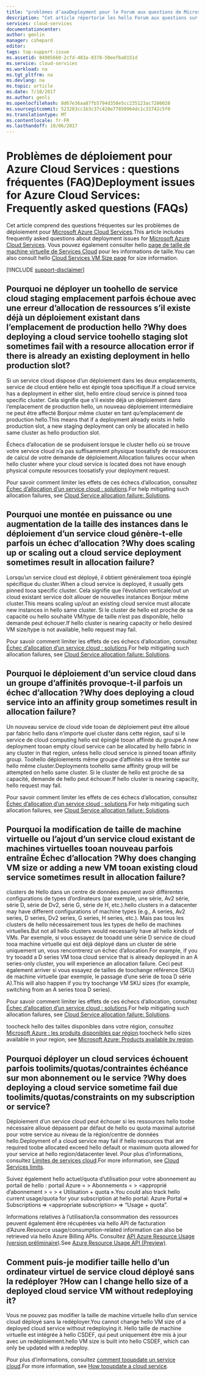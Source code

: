 ```yaml
---
title: "problèmes d’aaaDeployment pour le Forum aux questions de Microsoft Azure Cloud Services | Documents Microsoft"
description: "Cet article répertorie les hello Forum aux questions sur le déploiement pour les Services de Cloud de Microsoft Azure."
services: cloud-services
documentationcenter: 
author: genlin
manager: cshepard
editor: 
tags: top-support-issue
ms.assetid: 84985660-2cfd-483a-8378-50eef6a0151d
ms.service: cloud-services
ms.workload: na
ms.tgt_pltfrm: na
ms.devlang: na
ms.topic: article
ms.date: 7/10/2017
ms.author: genli
ms.openlocfilehash: 8d67e36aa87fb5794d358e5cc235123ac7286028
ms.sourcegitcommit: 523283cc1b3c37c428e77850964dc1c33742c5f0
ms.translationtype: MT
ms.contentlocale: fr-FR
ms.lasthandoff: 10/06/2017
---
```

# <a name="deployment-issues-for-azure-cloud-services-frequently-asked-questions-faqs"></a><span data-ttu-id="c02a1-103">Problèmes de déploiement pour Azure Cloud Services : questions fréquentes (FAQ)</span><span class="sxs-lookup"><span data-stu-id="c02a1-103">Deployment issues for Azure Cloud Services: Frequently asked questions (FAQs)</span></span>

<span data-ttu-id="c02a1-104">Cet article comprend des questions fréquentes sur les problèmes de déploiement pour [Microsoft Azure Cloud Services](https://azure.microsoft.com/services/cloud-services).</span><span class="sxs-lookup"><span data-stu-id="c02a1-104">This article includes frequently asked questions about deployment issues for [Microsoft Azure Cloud Services](https://azure.microsoft.com/services/cloud-services).</span></span> <span data-ttu-id="c02a1-105">Vous pouvez également consulter hello [page de taille de machine virtuelle de Services Cloud](cloud-services-sizes-specs.md) pour les informations de taille.</span><span class="sxs-lookup"><span data-stu-id="c02a1-105">You can also consult hello [Cloud Services VM Size page](cloud-services-sizes-specs.md) for size information.</span></span>

[!INCLUDE [support-disclaimer](../../includes/support-disclaimer.md)]

## <a name="why-does-deploying-a-cloud-service-toohello-staging-slot-sometimes-fail-with-a-resource-allocation-error-if-there-is-already-an-existing-deployment-in-hello-production-slot"></a><span data-ttu-id="c02a1-106">Pourquoi ne déployer un toohello de service cloud staging emplacement parfois échoue avec une erreur d’allocation de ressources s’il existe déjà un déploiement existant dans l’emplacement de production hello ?</span><span class="sxs-lookup"><span data-stu-id="c02a1-106">Why does deploying a cloud service toohello staging slot sometimes fail with a resource allocation error if there is already an existing deployment in hello production slot?</span></span>
<span data-ttu-id="c02a1-107">Si un service cloud dispose d’un déploiement dans les deux emplacements, service de cloud entière hello est épinglé tooa spécifique.</span><span class="sxs-lookup"><span data-stu-id="c02a1-107">If a cloud service has a deployment in either slot, hello entire cloud service is pinned tooa specific cluster.</span></span> <span data-ttu-id="c02a1-108">Cela signifie que s’il existe déjà un déploiement dans l’emplacement de production hello, un nouveau déploiement intermédiaire ne peut être affecté Bonjour même cluster en tant qu’emplacement de production hello.</span><span class="sxs-lookup"><span data-stu-id="c02a1-108">This means that if a deployment already exists in hello production slot, a new staging deployment can only be allocated in hello same cluster as hello production slot.</span></span>

<span data-ttu-id="c02a1-109">Échecs d’allocation de se produisent lorsque le cluster hello où se trouve votre service cloud n’a pas suffisamment physique toosatisfy de ressources de calcul de votre demande de déploiement.</span><span class="sxs-lookup"><span data-stu-id="c02a1-109">Allocation failures occur when hello cluster where your cloud service is located does not have enough physical compute resources toosatisfy your deployment request.</span></span>

<span data-ttu-id="c02a1-110">Pour savoir comment limiter les effets de ces échecs d’allocation, consultez [Échec d’allocation d’un service cloud : solutions](cloud-services-allocation-failures.md#solutions).</span><span class="sxs-lookup"><span data-stu-id="c02a1-110">For help mitigating such allocation failures, see [Cloud Service allocation failure: Solutions](cloud-services-allocation-failures.md#solutions).</span></span>

## <a name="why-does-scaling-up-or-scaling-out-a-cloud-service-deployment-sometimes-result-in-allocation-failure"></a><span data-ttu-id="c02a1-111">Pourquoi une montée en puissance ou une augmentation de la taille des instances dans le déploiement d’un service cloud génère-t-elle parfois un échec d’allocation ?</span><span class="sxs-lookup"><span data-stu-id="c02a1-111">Why does scaling up or scaling out a cloud service deployment sometimes result in allocation failure?</span></span>
<span data-ttu-id="c02a1-112">Lorsqu’un service cloud est déployé, il obtient généralement tooa épinglé spécifique du cluster.</span><span class="sxs-lookup"><span data-stu-id="c02a1-112">When a cloud service is deployed, it usually gets pinned tooa specific cluster.</span></span> <span data-ttu-id="c02a1-113">Cela signifie que l’évolution verticale/out un cloud existant service doit allouer de nouvelles instances Bonjour même cluster.</span><span class="sxs-lookup"><span data-stu-id="c02a1-113">This means scaling up/out an existing cloud service must allocate new instances in hello same cluster.</span></span> <span data-ttu-id="c02a1-114">Si le cluster de hello est proche de sa capacité ou hello souhaité VM/type de taille n’est pas disponible, hello demande peut échouer.</span><span class="sxs-lookup"><span data-stu-id="c02a1-114">If hello cluster is nearing capacity or hello desired VM size/type is not available, hello request may fail.</span></span>

<span data-ttu-id="c02a1-115">Pour savoir comment limiter les effets de ces échecs d’allocation, consultez [Échec d’allocation d’un service cloud : solutions](cloud-services-allocation-failures.md#solutions).</span><span class="sxs-lookup"><span data-stu-id="c02a1-115">For help mitigating such allocation failures, see [Cloud Service allocation failure: Solutions](cloud-services-allocation-failures.md#solutions).</span></span>

## <a name="why-does-deploying-a-cloud-service-into-an-affinity-group-sometimes-result-in-allocation-failure"></a><span data-ttu-id="c02a1-116">Pourquoi le déploiement d’un service cloud dans un groupe d’affinités provoque-t-il parfois un échec d’allocation ?</span><span class="sxs-lookup"><span data-stu-id="c02a1-116">Why does deploying a cloud service into an affinity group sometimes result in allocation failure?</span></span>
<span data-ttu-id="c02a1-117">Un nouveau service de cloud vide tooan de déploiement peut être alloué par fabric hello dans n’importe quel cluster dans cette région, sauf si le service de cloud computing hello est épinglé tooan affinité du groupe.</span><span class="sxs-lookup"><span data-stu-id="c02a1-117">A new deployment tooan empty cloud service can be allocated by hello fabric in any cluster in that region, unless hello cloud service is pinned tooan affinity group.</span></span> <span data-ttu-id="c02a1-118">Toohello déploiements même groupe d’affinités va être tentée sur hello même cluster.</span><span class="sxs-lookup"><span data-stu-id="c02a1-118">Deployments toohello same affinity group will be attempted on hello same cluster.</span></span> <span data-ttu-id="c02a1-119">Si le cluster de hello est proche de sa capacité, demande de hello peut échouer.</span><span class="sxs-lookup"><span data-stu-id="c02a1-119">If hello cluster is nearing capacity, hello request may fail.</span></span>

<span data-ttu-id="c02a1-120">Pour savoir comment limiter les effets de ces échecs d’allocation, consultez [Échec d’allocation d’un service cloud : solutions](cloud-services-allocation-failures.md#solutions).</span><span class="sxs-lookup"><span data-stu-id="c02a1-120">For help mitigating such allocation failures, see [Cloud Service allocation failure: Solutions](cloud-services-allocation-failures.md#solutions).</span></span>

## <a name="why-does-changing-vm-size-or-adding-a-new-vm-tooan-existing-cloud-service-sometimes-result-in-allocation-failure"></a><span data-ttu-id="c02a1-121">Pourquoi la modification de taille de machine virtuelle ou l’ajout d’un service cloud existant de machines virtuelles tooan nouveau parfois entraîne Échec d’allocation ?</span><span class="sxs-lookup"><span data-stu-id="c02a1-121">Why does changing VM size or adding a new VM tooan existing cloud service sometimes result in allocation failure?</span></span>
<span data-ttu-id="c02a1-122">clusters de Hello dans un centre de données peuvent avoir différentes configurations de types d’ordinateurs (par exemple, une série, Av2 série, série D, série de Dv2, série G, série de H, etc.).</span><span class="sxs-lookup"><span data-stu-id="c02a1-122">hello clusters in a datacenter may have different configurations of machine types (e.g., A series, Av2 series, D series, Dv2 series, G series, H series, etc.).</span></span> <span data-ttu-id="c02a1-123">Mais pas tous les clusters de hello nécessairement tous les types de hello de machines virtuelles.</span><span class="sxs-lookup"><span data-stu-id="c02a1-123">But not all hello clusters would necessarily have all hello kinds of VMs.</span></span> <span data-ttu-id="c02a1-124">Par exemple, si vous essayez de tooadd une série D service de cloud tooa machine virtuelle qui est déjà déployé dans un cluster de série uniquement un, vous rencontrerez un échec d’allocation.</span><span class="sxs-lookup"><span data-stu-id="c02a1-124">For example, if you try tooadd a D series VM tooa cloud service that is already deployed in an A series-only cluster, you will experience an allocation failure.</span></span> <span data-ttu-id="c02a1-125">Ceci peut également arriver si vous essayez de tailles de toochange référence (SKU) de machine virtuelle (par exemple, le passage d’une série de tooa D série A).</span><span class="sxs-lookup"><span data-stu-id="c02a1-125">This will also happen if you try toochange VM SKU sizes (for example, switching from an A series tooa D series).</span></span>

<span data-ttu-id="c02a1-126">Pour savoir comment limiter les effets de ces échecs d’allocation, consultez [Échec d’allocation d’un service cloud : solutions](cloud-services-allocation-failures.md#solutions).</span><span class="sxs-lookup"><span data-stu-id="c02a1-126">For help mitigating such allocation failures, see [Cloud Service allocation failure: Solutions](cloud-services-allocation-failures.md#solutions).</span></span>

<span data-ttu-id="c02a1-127">toocheck hello des tailles disponibles dans votre région, consultez [Microsoft Azure : les produits disponibles par région](https://azure.microsoft.com/regions/services).</span><span class="sxs-lookup"><span data-stu-id="c02a1-127">toocheck hello sizes available in your region, see [Microsoft Azure: Products available by region](https://azure.microsoft.com/regions/services).</span></span>

## <a name="why-does-deploying-a-cloud-service-sometime-fail-due-toolimitsquotasconstraints-on-my-subscription-or-service"></a><span data-ttu-id="c02a1-128">Pourquoi déployer un cloud services échouent parfois toolimits/quotas/contraintes échéance sur mon abonnement ou le service ?</span><span class="sxs-lookup"><span data-stu-id="c02a1-128">Why does deploying a cloud service sometime fail due toolimits/quotas/constraints on my subscription or service?</span></span>
<span data-ttu-id="c02a1-129">Déploiement d’un service cloud peut échouer si les ressources hello toobe nécessaire alloué dépassent par défaut de hello ou quota maximal autorisé pour votre service au niveau de la région/centre de données hello.</span><span class="sxs-lookup"><span data-stu-id="c02a1-129">Deployment of a cloud service may fail if hello resources that are required toobe allocated exceed hello default or maximum quota allowed for your service at hello region/datacenter level.</span></span> <span data-ttu-id="c02a1-130">Pour plus d’informations, consultez [Limites de services cloud](../azure-subscription-service-limits.md#cloud-services-limits).</span><span class="sxs-lookup"><span data-stu-id="c02a1-130">For more information, see [Cloud Services limits](../azure-subscription-service-limits.md#cloud-services-limits).</span></span>

<span data-ttu-id="c02a1-131">Suivez également hello actuel/quota d’utilisation pour votre abonnement au portail de hello : portail Azure = > Abonnements = > \<approprié d’abonnement > = > « Utilisation + quota ».</span><span class="sxs-lookup"><span data-stu-id="c02a1-131">You could also track hello current usage/quota for your subscription at hello portal: Azure Portal => Subscriptions => \<appropriate subscription> => “Usage + quota”.</span></span>

<span data-ttu-id="c02a1-132">Informations relatives à l’utilisation/la consommation des ressources peuvent également être récupérées via hello API de facturation d’Azure.</span><span class="sxs-lookup"><span data-stu-id="c02a1-132">Resource usage/consumption-related information can also be retrieved via hello Azure Billing APIs.</span></span> <span data-ttu-id="c02a1-133">Consultez [API Azure Resource Usage (version préliminaire)](../billing/billing-usage-rate-card-overview.md#azure-resource-usage-api-preview).</span><span class="sxs-lookup"><span data-stu-id="c02a1-133">See [Azure Resource Usage API (Preview)](../billing/billing-usage-rate-card-overview.md#azure-resource-usage-api-preview).</span></span>

## <a name="how-can-i-change-hello-size-of-a-deployed-cloud-service-vm-without-redeploying-it"></a><span data-ttu-id="c02a1-134">Comment puis-je modifier taille hello d’un ordinateur virtuel de service cloud déployé sans la redéployer ?</span><span class="sxs-lookup"><span data-stu-id="c02a1-134">How can I change hello size of a deployed cloud service VM without redeploying it?</span></span>
<span data-ttu-id="c02a1-135">Vous ne pouvez pas modifier la taille de machine virtuelle hello d’un service cloud déployé sans la redéployer.</span><span class="sxs-lookup"><span data-stu-id="c02a1-135">You cannot change hello VM size of a deployed cloud service without redeploying it.</span></span> <span data-ttu-id="c02a1-136">Hello taille de machine virtuelle est intégrée à hello CSDEF, qui peut uniquement être mis à jour avec un redéploiement.</span><span class="sxs-lookup"><span data-stu-id="c02a1-136">hello VM size is built into hello CSDEF, which can only be updated with a redeploy.</span></span>

<span data-ttu-id="c02a1-137">Pour plus d’informations, consultez [comment tooupdate un service cloud](cloud-services-update-azure-service.md).</span><span class="sxs-lookup"><span data-stu-id="c02a1-137">For more information, see [How tooupdate a cloud service](cloud-services-update-azure-service.md).</span></span>

 
